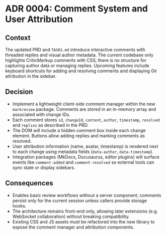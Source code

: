 # ADR 0004: Comment System and User Attribution

## Context

The updated PRD and `TASKS.md` introduce interactive comments with threaded replies and visual author metadata.  The current codebase only highlights CriticMarkup comments with CSS; there is no structure for capturing author data or managing replies.  Upcoming features include keyboard shortcuts for adding and resolving comments and displaying Git attribution in the sidebar.

## Decision

- Implement a lightweight client-side comment manager within the new `markreview` package.  Comments are stored in an in-memory array and associated with change IDs.
- Each comment stores `id`, `changeId`, `content`, `author`, `timestamp`, `resolved` and `replies` as described in the PRD.
- The DOM will include a hidden comment box inside each change element.  Buttons allow adding replies and marking comments as resolved.
- User attribution information (name, avatar, timestamp) is rendered next to each change using metadata fields (`data-author`, `data-timestamp`).
- Integration packages (MkDocs, Docusaurus, editor plugins) will surface events like `comment-added` and `comment-resolved` so external tools can sync state or display sidebars.

## Consequences

- Enables basic review workflows without a server component; comments persist only for the current session unless callers provide storage hooks.
- The architecture remains front-end only, allowing later extensions (e.g. WebSocket collaboration) without breaking compatibility.
- Existing CSS and JS assets must be refactored into the new library to expose the comment manager and attribution components.

